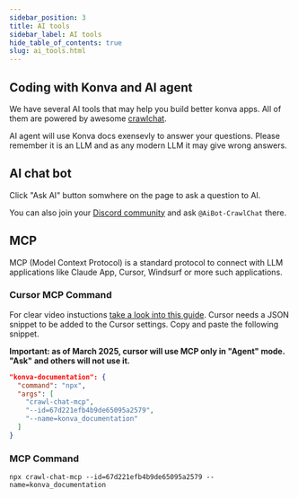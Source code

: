 ```yaml
---
sidebar_position: 3
title: AI tools
sidebar_label: AI tools
hide_table_of_contents: true
slug: ai_tools.html
---
```


## Coding with Konva and AI agent

We have several AI tools that may help you build better konva apps. All of them are powered by awesome [crawlchat](https://crawlchat.app/).

AI agent will use Konva docs exensevly to answer your questions. Please remember it is an LLM and as any modern LLM it may give wrong answers.

## AI chat bot

Click "Ask AI" button somwhere on the page to ask a question to AI.

You can also join your [Discord community](https://remotion.dev/discord) and ask `@AiBot-CrawlChat` there.

## MCP

MCP (Model Context Protocol) is a standard protocol to connect with LLM applications like Claude App, Cursor, Windsurf or more such applications.

### Cursor MCP Command

For clear video instuctions [take a look into this guide](https://guides.crawlchat.app/walkthrough/67db0080600010f091e529b7).
Cursor needs a JSON snippet to be added to the Cursor settings. Copy and paste the following snippet.

**Important: as of March 2025, cursor will use MCP only in "Agent" mode. "Ask" and others will not use it.**

```json
"konva-documentation": {
  "command": "npx",
  "args": [
    "crawl-chat-mcp",
    "--id=67d221efb4b9de65095a2579",
    "--name=konva_documentation"
  ]
}
```

### MCP Command

```
npx crawl-chat-mcp --id=67d221efb4b9de65095a2579 --name=konva_documentation
```
